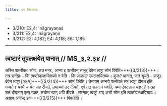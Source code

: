 ```yaml
---
title: ५१ टिप्पणयः

---
```

- 3/210: E2,4: 'nāgrayaṇaś
- 3/211: E2,4: 'nāgrayaṇo
- 3/212: E2: 4,182; E4: 4,118; E6: 1,185

____________________________________________


## त्वष्टारं तूपलक्षयेत् पानात् // MS_३,२.३४ //

अस्ति पात्नीवतः सोमः, तत्र मन्त्रः, अग्ना इ पत्नीवन् सजूर् देवेन त्वष्ट्रा सोमं पिबेति+++({3/213})+++। तत्र सन्देहः - किं त्वष्टोपलक्षयितव्यो न वेति। किं प्राप्तम्? उपलक्षयितव्यः। कुतः? पानात्, पानं श्रूयते - सजूर् देवेन त्वष्ट्रा [२७१]+++({3/214})+++ सोमं पिबेति। तेनायम् अग्नये पत्नीवते सह त्वष्ट्रा दीयत इति गम्यते। यस्मै च येन सह दीयते, उभाभ्यां तद् दीयते, एवं तत् सहदानं भवति, यथा देवदत्ताय यज्ञदत्तेन सह शतं दीयताम् इत्य् उक्ते, तत्रोभाभ्याम् अपि दीयते। तस्मात् त्वाष्ट्रो ऽप्य् असौ सोम इति त्वष्टोपलक्षयितव्यः। असाव् अपीन्द्र इव+++({3/215})+++ पिबतीति।